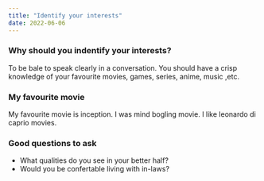 ```yaml
---
title: "Identify your interests"
date: 2022-06-06
---
```


### Why should you indentify your interests?
To be bale to speak clearly in a conversation. You should have a crisp knowledge of your favourite movies, games, series, anime, music ,etc.

### My favourite movie
My favourite movie is inception. I was mind bogling movie. I like leonardo di caprio movies.

### Good questions to ask
- What qualities do you see in your better half?
- Would you be confertable living with in-laws?
